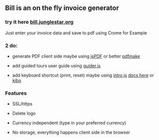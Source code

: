 ## Bill is an on the fly invoice generator

### try it here [bill.junglestar.org](https://bill.junglestar.org)

Just enter your invoice data and save to pdf using Crome for Example

### 2 do:

- generate PDF client side maybe using [jsPDF](https://github.com/MrRio/jsPDF) or better [pdfmake](https://github.com/bpampuch/pdfmake)

- add guided tours user guide using [guider.js](https://github.com/pickhardt/Guiders-JS)

- add keyboard shortcut (print, reset) maybe using [intro.js](https://github.com/usablica/intro.js) [docs here](http://introjs.com/docs/) or [kibo](https://github.com/marquete/kibo)

### Features

- SSL/https

- Delete logo

- Currency independent (type in your preferred currency)

- No storage, everything happens client side in the browser
